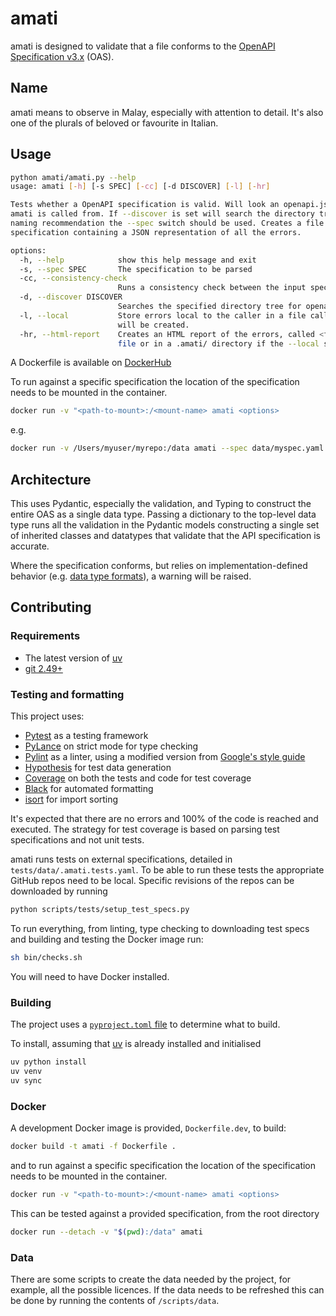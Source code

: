 # amati

amati is designed to validate that a file conforms to the [OpenAPI Specification v3.x](https://spec.openapis.org/) (OAS).

## Name

amati means to observe in Malay, especially with attention to detail. It's also one of the plurals of beloved or favourite in Italian.

## Usage

```sh
python amati/amati.py --help
usage: amati [-h] [-s SPEC] [-cc] [-d DISCOVER] [-l] [-hr]

Tests whether a OpenAPI specification is valid. Will look an openapi.json or openapi.yaml file in the directory that
amati is called from. If --discover is set will search the directory tree. If the specification does not follow the
naming recommendation the --spec switch should be used. Creates a file <filename>.errors.json alongside the original
specification containing a JSON representation of all the errors.

options:
  -h, --help            show this help message and exit
  -s, --spec SPEC       The specification to be parsed
  -cc, --consistency-check
                        Runs a consistency check between the input specification and the parsed specification
  -d, --discover DISCOVER
                        Searches the specified directory tree for openapi.yaml or openapi.json.
  -l, --local           Store errors local to the caller in a file called <file-name>.errors.json; a .amati/ directory
                        will be created.
  -hr, --html-report    Creates an HTML report of the errors, called <file-name>.errors.html, alongside the original
                        file or in a .amati/ directory if the --local switch is used
```

A Dockerfile is available on [DockerHub](https://hub.docker.com/r/benale/amati/tags)

To run against a specific specification the location of the specification needs to be mounted in the container.

```sh
docker run -v "<path-to-mount>:/<mount-name> amati <options>
```

e.g. 

```sh
docker run -v /Users/myuser/myrepo:/data amati --spec data/myspec.yaml --hr
```

## Architecture

This uses Pydantic, especially the validation, and Typing to construct the entire OAS as a single data type. Passing a dictionary to the top-level data type runs all the validation in the Pydantic models constructing a single set of inherited classes and datatypes that validate that the API specification is accurate.

Where the specification conforms, but relies on implementation-defined behavior (e.g. [data type formats](https://spec.openapis.org/oas/v3.1.1.html#data-type-format)), a warning will be raised.

## Contributing

### Requirements

* The latest version of [uv](https://docs.astral.sh/uv/)
* [git 2.49+](https://git-scm.com/downloads/linux)

### Testing and formatting

This project uses:

* [Pytest](https://docs.pytest.org/en/stable/) as a testing framework
* [PyLance](https://marketplace.visualstudio.com/items?itemName=ms-python.vscode-pylance) on strict mode for type checking
* [Pylint](https://www.pylint.org/) as a linter, using a modified version from [Google's style guide](https://google.github.io/styleguide/pyguide.html)
* [Hypothesis](https://hypothesis.readthedocs.io/en/latest/index.html) for test data generation
* [Coverage](https://coverage.readthedocs.io/en/7.6.8/) on both the tests and code for test coverage
* [Black](https://black.readthedocs.io/en/stable/index.html) for automated formatting
* [isort](https://pycqa.github.io/isort/) for import sorting

It's expected that there are no errors and 100% of the code is reached and executed. The strategy for test coverage is based on parsing test specifications and not unit tests.

amati runs tests on external specifications, detailed in `tests/data/.amati.tests.yaml`. To be able to run these tests the appropriate GitHub repos need to be local. Specific revisions of the repos can be downloaded by running

```sh
python scripts/tests/setup_test_specs.py
```

To run everything, from linting, type checking to downloading test specs and building and testing the Docker image run:

```sh
sh bin/checks.sh
```

You will need to have Docker installed.

### Building

The project uses a [`pyproject.toml` file](https://packaging.python.org/en/latest/guides/writing-pyproject-toml/#writing-pyproject-toml) to determine what to build.

To install, assuming that [uv](https://docs.astral.sh/uv/) is already installed and initialised

```sh
uv python install
uv venv
uv sync
```

### Docker

A development Docker image is provided, `Dockerfile.dev`, to build:

```sh
docker build -t amati -f Dockerfile .
```

and to run against a specific specification the location of the specification needs to be mounted in the container.

```sh
docker run -v "<path-to-mount>:/<mount-name> amati <options>
```

This can be tested against a provided specification, from the root directory

```sh
docker run --detach -v "$(pwd):/data" amati
```


### Data

There are some scripts to create the data needed by the project, for example, all the possible licences. If the data needs to be refreshed this can be done by running the contents of `/scripts/data`.




